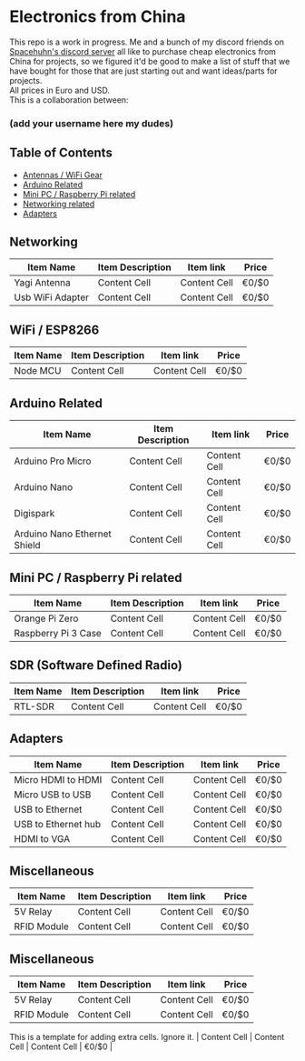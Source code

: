 # Electronics from China

This repo is a work in progress. Me and a bunch of my discord friends on [Spacehuhn's discord server](https://discordapp.com/invite/7Ay378G) all like to purchase cheap electronics from China for projects, so we figured it'd be good to make a list of stuff that we have bought for those that are just starting out and want ideas/parts for projects.<br />
All prices in Euro and USD.<br />
This is a collaboration between:
### (add your username here my dudes)

## Table of Contents
  - [Antennas / WiFi Gear](#antennas--wifi-gear)
  - [Arduino Related](#arduino-related)
  - [Mini PC / Raspberry Pi related](#mini-pc--raspberry-pi-related)
  - [Networking related](#networking-related)
  - [Adapters](#adapters)
    
## Networking
| Item Name | Item Description | Item link | Price |
| ------------- | ------------- | ------------- | -------------|
| Yagi Antenna  | Content Cell  | Content Cell  |     €0/$0    |
| Usb WiFi Adapter  | Content Cell  | Content Cell  |     €0/$0    |

   
## WiFi / ESP8266
| Item Name | Item Description | Item link | Price |
| ------------- | ------------- | ------------- | -------------|
| Node MCU  | Content Cell  | Content Cell  |     €0/$0    |


## Arduino Related
| Item Name | Item Description | Item link | Price |
| ------------- | ------------- | ------------- | -------------|
| Arduino Pro Micro   | Content Cell  | Content Cell  |     €0/$0    |
| Arduino Nano  | Content Cell  | Content Cell  |     €0/$0    |
| Digispark  | Content Cell  | Content Cell  |     €0/$0    |
| Arduino Nano Ethernet Shield  | Content Cell  | Content Cell  |     €0/$0    |

## Mini PC / Raspberry Pi related
| Item Name | Item Description | Item link | Price |
| ------------- | ------------- | ------------- | -------------|
| Orange Pi Zero  | Content Cell  | Content Cell  |     €0/$0    |
| Raspberry Pi 3 Case  | Content Cell  | Content Cell  |     €0/$0    |

## SDR (Software Defined Radio)
| Item Name | Item Description | Item link | Price |
| ------------- | ------------- | ------------- | -------------|
| RTL-SDR  | Content Cell  | Content Cell  |     €0/$0    |


## Adapters
| Item Name | Item Description | Item link | Price |
| ------------- | ------------- | ------------- | -------------|
| Micro HDMI to HDMI  | Content Cell  | Content Cell  |     €0/$0    |
| Micro USB to USB  | Content Cell  | Content Cell  |     €0/$0    |
| USB to Ethernet  | Content Cell  | Content Cell  |     €0/$0    |
| USB to Ethernet hub  | Content Cell  | Content Cell  |     €0/$0    |
| HDMI to VGA  | Content Cell  | Content Cell  |     €0/$0    |

## Miscellaneous
| Item Name | Item Description | Item link | Price |
| ------------- | ------------- | ------------- | -------------|
| 5V Relay  | Content Cell  | Content Cell  |     €0/$0    |
| RFID Module  | Content Cell  | Content Cell  |     €0/$0    |

## Miscellaneous
| Item Name | Item Description | Item link | Price |
| ------------- | ------------- | ------------- | -------------|
| 5V Relay  | Content Cell  | Content Cell  |     €0/$0    |
| RFID Module  | Content Cell  | Content Cell  |     €0/$0    |
        
This is a template for adding extra cells. Ignore it. 
| Content Cell  | Content Cell  | Content Cell  |     €0/$0    |
